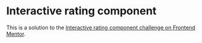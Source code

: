 # Interactive rating component
  This is a solution to the [Interactive rating component challenge on Frontend Mentor](https://www.frontendmentor.io/challenges/interactive-rating-component-koxpeBUmI). 
